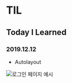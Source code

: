 # TIL
## Today I Learned


### 2019.12.12
- Autolayout


![로그인 페이지 예시](https://user-images.githubusercontent.com/57229970/70999836-88233b80-211d-11ea-8f00-4947aca34f20.png)
